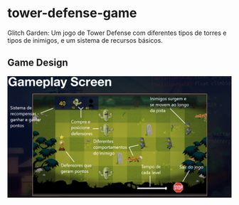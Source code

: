 # tower-defense-game

Glitch Garden: Um jogo de Tower Defense com diferentes tipos de torres e tipos de inimigos, e um sistema de recursos básicos.

## Game Design

![alt text](https://github.com/edulcs/tower-defense-game/blob/develop/Assets/Images/Gameplay%20Screen.png)

